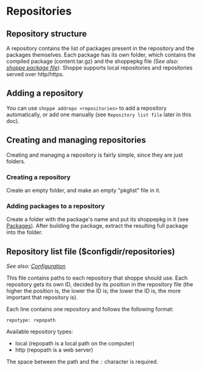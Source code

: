 # Repositories

## Repository structure

A repository contains the list of packages present in the repository and the packages themselves. Each package has its own folder, which contains the compiled package (content.tar.gz) and the shoppepkg file *(See also: [shoppe package file](packages.md))*. Shoppe supports local repositories and repositories served over http/https.

## Adding a repository

You can use ``shoppe addrepo <repositories>`` to add a repository automatically, or add one manually (see ``Repository list file`` later in this doc).

## Creating and managing repositories

Creating and managing a repository is fairly simple, since they are just folders.

### Creating a repository

Create an empty folder, and make an empty "pkglist" file in it.

### Adding packages to a repository

Create a folder with the package's name and put its shoppepkg in it (see [Packages](packages.md)). After building the package, extract the resulting full package into the folder.

## Repository list file ($configdir/repositories)

*See also: [Configuration](configuration.md)*

This file contains paths to each repository that shoppe should use. Each repository gets its own ID, decided by its position in the repository file (the higher the position is, the lower the ID is; the lower the ID is, the more important that repository is).

Each line contains one repository and follows the following format:

```
repotype: repopath
```

Available repository types:

- local (repopath is a local path on the computer)
- http (repopath is a web server)

The space between the path and the ``:`` character is required.
